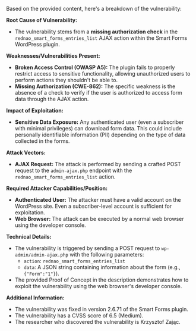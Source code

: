 Based on the provided content, here's a breakdown of the vulnerability:

**Root Cause of Vulnerability:**

*   The vulnerability stems from a **missing authorization check** in the `rednao_smart_forms_entries_list` AJAX action within the Smart Forms WordPress plugin.

**Weaknesses/Vulnerabilities Present:**

*   **Broken Access Control (OWASP A5):** The plugin fails to properly restrict access to sensitive functionality, allowing unauthorized users to perform actions they shouldn't be able to.
*   **Missing Authorization (CWE-862):** The specific weakness is the absence of a check to verify if the user is authorized to access form data through the AJAX action.

**Impact of Exploitation:**

*   **Sensitive Data Exposure:**  Any authenticated user (even a subscriber with minimal privileges) can download form data. This could include personally identifiable information (PII) depending on the type of data collected in the forms.

**Attack Vectors:**

*   **AJAX Request:** The attack is performed by sending a crafted POST request to the `admin-ajax.php` endpoint with the `rednao_smart_forms_entries_list` action.

**Required Attacker Capabilities/Position:**

*   **Authenticated User:** The attacker must have a valid account on the WordPress site. Even a subscriber-level account is sufficient for exploitation.
*   **Web Browser:** The attack can be executed by a normal web browser using the developer console.

**Technical Details:**

*   The vulnerability is triggered by sending a POST request to `wp-admin/admin-ajax.php` with the following parameters:
    *   `action`: `rednao_smart_forms_entries_list`
    *  `data`: A JSON string containing information about the form (e.g., `{"Form":"1"}`).
* The provided Proof of Concept in the description demonstrates how to exploit the vulnerability using the web browser's developer console.

**Additional Information:**

*   The vulnerability was fixed in version 2.6.71 of the Smart Forms plugin.
*   The vulnerability has a CVSS score of 6.5 (Medium).
*   The researcher who discovered the vulnerability is Krzysztof Zając.